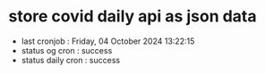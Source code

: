 # store covid daily api as json data

- last cronjob : Friday, 04 October 2024 13:22:15
- status og cron : success
- status daily cron : success
      
      
